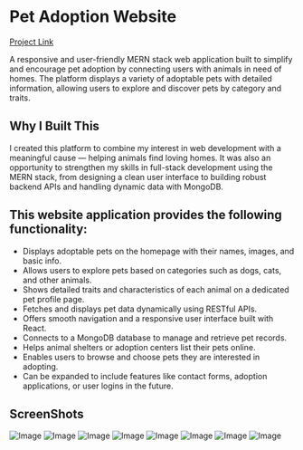 # Pet Adoption Website
[Project Link](https://pet-adoption-website-m7xh.onrender.com/)

A responsive and user-friendly MERN stack web application built to simplify and encourage pet adoption by connecting users with animals in need of homes. The platform displays a variety of adoptable pets with detailed information, allowing users to explore and discover pets by category and traits.

## Why I Built This

I created this platform to combine my interest in web development with a meaningful cause — helping animals find loving homes. It was also an opportunity to strengthen my skills in full-stack development using the MERN stack, from designing a clean user interface to building robust backend APIs and handling dynamic data with MongoDB.

## This website application provides the following functionality:

- Displays adoptable pets on the homepage with their names, images, and basic info.
- Allows users to explore pets based on categories such as dogs, cats, and other animals.
- Shows detailed traits and characteristics of each animal on a dedicated pet profile page.
- Fetches and displays pet data dynamically using RESTful APIs.
- Offers smooth navigation and a responsive user interface built with React.
- Connects to a MongoDB database to manage and retrieve pet records.
- Helps animal shelters or adoption centers list their pets online.
- Enables users to browse and choose pets they are interested in adopting.
- Can be expanded to include features like contact forms, adoption applications, or user logins in the future.

## ScreenShots

![Image](https://github.com/user-attachments/assets/522feb7b-48ea-46bd-93df-d7c31572ead2)
![Image](https://github.com/user-attachments/assets/4338a9aa-ba04-47b5-b400-5b0ed089743c)
![Image](https://github.com/user-attachments/assets/7f96860d-d354-42a1-a829-a3782f7f8ad3)
![Image](https://github.com/user-attachments/assets/6093f307-9c95-41fe-9468-8a9cf0b8872b)
![Image](https://github.com/user-attachments/assets/fba34d53-bc34-4e73-b464-4a57656dad6d)
![Image](https://github.com/user-attachments/assets/7cdf4d5c-31a0-4900-8be4-15f3f608cc3c)
![Image](https://github.com/user-attachments/assets/e4b4f7b8-b694-44b2-b96c-71ed919accb3)
![Image](https://github.com/user-attachments/assets/d8a27eee-aa17-4299-8330-aba8c435ed63)
